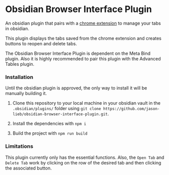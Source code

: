 # Obsidian Browser Interface Plugin

An obsidian plugin that pairs with a [chrome extension](https://github.com/jason-lieb/obsidian-browser-interface-extension) to manage your tabs in obsidian.

This plugin displays the tabs saved from the chrome extension and creates buttons to reopen and delete tabs.

The Obsidian Browser Interface Plugin is dependent on the Meta Bind plugin. Also it is highly recommended to pair this plugin with the Advanced Tables plugin.

### Installation

Until the obsidian plugin is approved, the only way to install it will be manually building it.

1. Clone this repository to your local machine in your obsidian vault in the `.obsidian/plugins/` folder using `git clone https://github.com/jason-lieb/obsidian-browser-interface-plugin.git`.

2. Install the dependencies with `npm i`

3. Build the project with `npm run build`

### Limitations

This plugin currently only has the essential functions. Also, the `Open Tab` and `Delete Tab` work by clicking on the row of the desired tab and then clicking the associated button.
